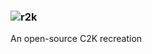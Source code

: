 ### ![r2k](https://user-images.githubusercontent.com/126778577/230227567-2bf90e42-f0fd-4b55-8d13-6089548e6f0a.png=250x250)
An open-source C2K recreation
